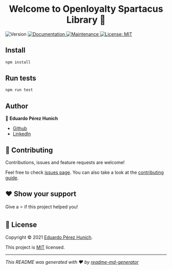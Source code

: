 <h1 align="center">Welcome to Openloyalty Spartacus Library 👋</h1>
<p>
  <img alt="Version" src="https://img.shields.io/badge/version-1.13.0-blue.svg?cacheSeconds=2592000" />
  <a href="https://github.com/eduardoperez2151/openloyalty-spartacus-library#readme" target="_blank">
    <img alt="Documentation" src="https://img.shields.io/badge/documentation-yes-brightgreen.svg" />
  </a>
  <a href="https://github.com/eduardoperez2151/openloyalty-spartacus-library/graphs/commit-activity" target="_blank">
    <img alt="Maintenance" src="https://img.shields.io/badge/Maintained%3F-yes-green.svg" />
  </a>
  <a href="https://github.com/eduardoperez2151/openloyalty-spartacus-library/blob/master/LICENSE" target="_blank">
    <img alt="License: MIT" src="https://img.shields.io/github/license/eduardoperez2151/openloyalty-spartacus-library" />
  </a>
</p>

## Install

```sh
npm install
```

## Run tests

```sh
npm run test
```

## Author

👤 **Eduardo Pérez Hunich**

-   [Github](https://github.com/eduardoperez2151)
-   [LinkedIn](https://linkedin.com/in/eduardo-daniel-pérez-hunich-40783162)

## 🤝 Contributing

Contributions, issues and feature requests are welcome!

Feel free to check [issues page](https://github.com/eduardoperez2151/openloyalty-spartacus-library/issues). You can also take a look at the [contributing guide](https://github.com/eduardoperez2151/openloyalty-spartacus-library/blob/master/CONTRIBUTING.md).

## ❤️ Show your support

Give a ⭐️ if this project helped you!

## 📝 License

Copyright © 2021 [Eduardo Pérez Hunich](https://github.com/eduardoperez2151).

This project is [MIT](https://github.com/eduardoperez2151/openloyalty-spartacus-library/blob/master/LICENSE) licensed.

---

_This README was generated with ❤️ by [readme-md-generator](https://github.com/kefranabg/readme-md-generator)_
